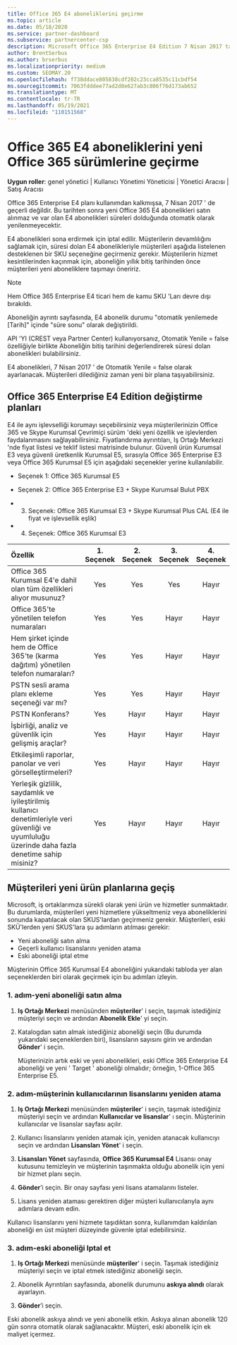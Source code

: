 ```yaml
---
title: Office 365 E4 aboneliklerini geçirme
ms.topic: article
ms.date: 05/18/2020
ms.service: partner-dashboard
ms.subservice: partnercenter-csp
description: Microsoft Office 365 Enterprise E4 Edition 7 Nisan 2017 tarihinden itibaren kullanımdan kaldırıldı. Müşteri aboneliklerinizi Office 365 ' in daha yeni sürümlerine geçirmeyi öğrenin.
author: BrentSerbus
ms.author: brserbus
ms.localizationpriority: medium
ms.custom: SEOMAY.20
ms.openlocfilehash: f738ddace805838cdf202c23cca8535c11cbdf54
ms.sourcegitcommit: 7063fdddee77ad2d8e627ab3c806f76d173ab652
ms.translationtype: MT
ms.contentlocale: tr-TR
ms.lasthandoff: 05/19/2021
ms.locfileid: "110151568"
---
```

# <a name="migrate-office-365-e4-subscriptions-to-newer-office-365-versions"></a>Office 365 E4 aboneliklerini yeni Office 365 sürümlerine geçirme

**Uygun roller**: genel yönetici | Kullanıcı Yönetimi Yöneticisi | Yönetici Aracısı | Satış Aracısı

Office 365 Enterprise E4 planı kullanımdan kalkmışsa, 7 Nisan 2017 ' de geçerli değildir. Bu tarihten sonra yeni Office 365 E4 abonelikleri satın alınmaz ve var olan E4 abonelikleri süreleri dolduğunda otomatik olarak yenilenmeyecektir.

E4 abonelikleri sona erdirmek için iptal edilir. Müşterilerin devamlılığını sağlamak için, süresi dolan E4 abonelikleriyle müşterileri aşağıda listelenen desteklenen bir SKU seçeneğine geçirmeniz gerekir. Müşterilerin hizmet kesintilerinden kaçınmak için, aboneliğin yıllık bitiş tarihinden önce müşterileri yeni aboneliklere taşımayı öneririz. 

> [!NOTE]  
> Hem Office 365 Enterprise E4 ticari hem de kamu SKU 'Ları devre dışı bırakıldı.
 
Aboneliğin ayrıntı sayfasında, E4 abonelik durumu "otomatik yenilemede [Tarih]" içinde "süre sonu" olarak değiştirildi. 

API 'YI (CREST veya Partner Center) kullanıyorsanız, Otomatik Yenile = false özelliğiyle birlikte Aboneliğin bitiş tarihini değerlendirerek süresi dolan abonelikleri bulabilirsiniz. 

E4 abonelikleri, 7 Nisan 2017 ' de Otomatik Yenile = false olarak ayarlanacak. Müşterileri dilediğiniz zaman yeni bir plana taşıyabilirsiniz. 

## <a name="office-365-enterprise-e4-edition-replacement-plans"></a>Office 365 Enterprise E4 Edition değiştirme planları

E4 ile aynı işlevselliği korumayı seçebilirsiniz veya müşterilerinizin Office 365 ve Skype Kurumsal Çevrimiçi sürüm 'deki yeni özellik ve işlevlerden faydalanmasını sağlayabilirsiniz. Fiyatlandırma ayrıntıları, Iş Ortağı Merkezi 'nde fiyat listesi ve teklif listesi matrisinde bulunur. Güvenli ürün Kurumsal E3 veya güvenli üretkenlik Kurumsal E5, sırasıyla Office 365 Enterprise E3 veya Office 365 Kurumsal E5 için aşağıdaki seçenekler yerine kullanılabilir.

- Seçenek 1: Office 365 Kurumsal E5

- Seçenek 2: Office 365 Enterprise E3 + Skype Kurumsal Bulut PBX

- 3. Seçenek: Office 365 Kurumsal E3 + Skype Kurumsal Plus CAL (E4 ile fiyat ve işlevsellik eşlik)

- 4. Seçenek: Office 365 Kurumsal E3


| Özellik | 1\. Seçenek | 2\. Seçenek | 3. Seçenek | 4. Seçenek |
| :---    | :------: |   :---:  |   :---:  |   :---:  |
| Office 365 Kurumsal E4'e dahil olan tüm özellikleri alıyor musunuz? | Yes | Yes | Yes | Hayır |
| Office 365'te yönetilen telefon numaraları | Yes | Yes | Hayır | Hayır |
| Hem şirket içinde hem de Office 365'te (karma dağıtım) yönetilen telefon numaraları? | Yes | Yes | Hayır | Hayır |
| PSTN sesli arama planı ekleme seçeneği var mı? | Yes | Yes | Hayır | Hayır |
| PSTN Konferans? | Yes | Hayır | Hayır | Hayır |
| İşbirliği, analiz ve güvenlik için gelişmiş araçlar? | Yes | Hayır | Hayır | Hayır |
| Etkileşimli raporlar, panolar ve veri görselleştirmeleri? | Yes | Hayır | Hayır | Hayır | 
| Yerleşik gizlilik, saydamlık ve iyileştirilmiş kullanıcı denetimleriyle veri güvenliği ve uyumluluğu üzerinde daha fazla denetime sahip misiniz? | Yes | Hayır | Hayır | Hayır | 

## <a name="transition-customers-to-new-product-plans"></a>Müşterileri yeni ürün planlarına geçiş

Microsoft, iş ortaklarımıza sürekli olarak yeni ürün ve hizmetler sunmaktadır. Bu durumlarda, müşterileri yeni hizmetlere yükseltmeniz veya aboneliklerini sonunda kapatılacak olan SKUS'lardan geçirmeniz gerekir. Müşterileri, eski SKÜ'lerden yeni SKUS'lara şu adımların atılması gerekir:

-   Yeni aboneliği satın alma
-   Geçerli kullanıcı lisanslarını yeniden atama
-   Eski aboneliği iptal etme

Müşterinin Office 365 Kurumsal E4 aboneliğini yukarıdaki tabloda yer alan seçeneklerden biri olarak geçirmek için bu adımları izleyin.

### <a name="step-1---purchase-the-new-subscription"></a>1. adım-yeni aboneliği satın alma

1. **Iş Ortağı Merkezi** menüsünden **müşteriler**' i seçin, taşımak istediğiniz müşteriyi seçin ve ardından **Abonelik Ekle**' yi seçin.

2. Katalogdan satın almak istediğiniz aboneliği seçin (Bu durumda yukarıdaki seçeneklerden biri), lisansların sayısını girin ve ardından **Gönder**' i seçin.

   Müşterinizin artık eski ve yeni abonelikleri, eski Office 365 Enterprise E4 aboneliği ve yeni ' Target ' aboneliği olmalıdır; örneğin, 1-Office 365 Enterprise E5.

### <a name="step-2---reassign-the-customers-users-licenses"></a>2. adım-müşterinin kullanıcılarının lisanslarını yeniden atama

1. **Iş Ortağı Merkezi** menüsünden **müşteriler**' i seçin, taşımak istediğiniz müşteriyi seçin ve ardından **Kullanıcılar ve lisanslar**' ı seçin. Müşterinin kullanıcılar ve lisanslar sayfası açılır.

2. Kullanıcı lisanslarını yeniden atamak için, yeniden atanacak kullanıcıyı seçin ve ardından **Lisansları Yönet**' i seçin.

3. **Lisansları Yönet** sayfasında, **Office 365 Kurumsal E4** Lisansı onay kutusunu temizleyin ve müşterinin taşınmakta olduğu abonelik için yeni bir hizmet planı seçin.

4. **Gönder**’i seçin. Bir onay sayfası yeni lisans atamalarını listeler.

5. Lisans yeniden ataması gerektiren diğer müşteri kullanıcılarıyla aynı adımlara devam edin.

Kullanıcı lisanslarını yeni hizmete taşıdıktan sonra, kullanımdan kaldırılan aboneliği en üst müşteri düzeyinde güvenle iptal edebilirsiniz.

### <a name="step-3---cancel-the-old-subscription"></a>3. adım-eski aboneliği Iptal et

1. **Iş Ortağı Merkezi** menüsünde **müşteriler**' i seçin. Taşımak istediğiniz müşteriyi seçin ve iptal etmek istediğiniz aboneliği seçin.

2. Abonelik Ayrıntıları sayfasında, abonelik durumunu **askıya alındı** olarak ayarlayın.

3. **Gönder**’i seçin.

Eski abonelik askıya alındı ve yeni abonelik etkin. Askıya alınan abonelik 120 gün sonra otomatik olarak sağlanacaktır. Müşteri, eski abonelik için ek maliyet içermez.



 



